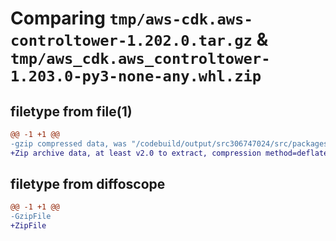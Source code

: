 # Comparing `tmp/aws-cdk.aws-controltower-1.202.0.tar.gz` & `tmp/aws_cdk.aws_controltower-1.203.0-py3-none-any.whl.zip`

## filetype from file(1)

```diff
@@ -1 +1 @@
-gzip compressed data, was "/codebuild/output/src306747024/src/packages/@aws-cdk/aws-controltower/dist/python/aws-cdk.aws-controltower-1.202.0.tar", last modified: Fri May 19 23:12:56 2023, max compression
+Zip archive data, at least v2.0 to extract, compression method=deflate
```

## filetype from diffoscope

```diff
@@ -1 +1 @@
-GzipFile
+ZipFile
```

